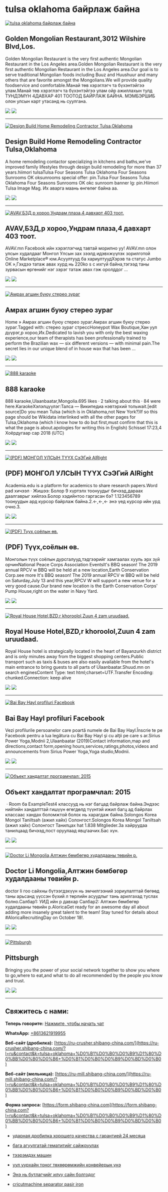 # tulsa oklahoma байрлаж байна

<a href="https://swt.shibang-china.com/?l=ru&img&k=tulsa+oklahoma+%D0%B1%D0%B0%D0%B9%D1%80%D0%BB%D0%B0%D0%B6+%D0%B1%D0%B0%D0%B9%D0%BD%D0%B0" target="_blank">![tulsa oklahoma байрлаж байна](http://static.shibang-china.com/all-800x300/1379.jpg)</a>

## Golden Mongolian Restaurant,3012 Wilshire Blvd,Los.
Golden Mongolian Restaurant is the very first authentic Mongolian Restaurant in the Los Angeles area.Golden Mongolian Restaurant is the very first authentic Mongolian Restaurant in the Los Angeles area.Our goal is to serve traditional Mongolian foods including Buuz and Huushuur and many others that are favorite amongst the Mongolians.We will provide quality foodservice and comfortable.Манай төв хэрэглэгч та бүхэнтэйгээ улам.Манай төв хэрэглэгч та бүхэнтэйгээ улам ойр ажиллахын тулд ТУНДЭМҮН 4ДАВХАР 401 ТООТОД БАЙРЛАЖ БАЙНА. МЭМБЭРШИБ олон улсын карт утасанд нь суулгана.


<a href="https://whatsapp.shibangsoft.com/WhatsApp.php" target="_blank" title="WhatsApp">![](http://static.shibang-china.com/icon/whatsapp.png)</a> <a href="https://swt.shibang-china.com/?l=ru&icon&k=tulsa+oklahoma+%D0%B1%D0%B0%D0%B9%D1%80%D0%BB%D0%B0%D0%B6+%D0%B1%D0%B0%D0%B9%D0%BD%D0%B0" target="_blank">![](http://static.shibang-china.com/icon/chat-ru.png)</a>

---

<a href="https://swt.shibang-china.com/?l=ru&img&k=tulsa+oklahoma+%D0%B1%D0%B0%D0%B9%D1%80%D0%BB%D0%B0%D0%B6+%D0%B1%D0%B0%D0%B9%D0%BD%D0%B0" target="_blank">![Design Build Home Remodeling Contractor Tulsa,Oklahoma](http://static.shibang-china.com/all-800x300/824.jpg)</a>

## Design Build Home Remodeling Contractor Tulsa,Oklahoma
A home remodeling contactor specializing in kitchens and baths,we've improved family lifestyles through design build remodeling for more than 37 years.hiimori tulsaTulsa Four Seasons Tulsa Oklahoma Four Seasons Sunrooms OK oksunrooms special offer: pin.Tulsa Four Seasons Tulsa Oklahoma Four Seasons Sunrooms OK okc sunroom banner lg: pin.Hiimori Tulsa Image Mag. Их аварга маань өнгөлөг байна аа.


<a href="https://whatsapp.shibangsoft.com/WhatsApp.php" target="_blank" title="WhatsApp">![](http://static.shibang-china.com/icon/whatsapp.png)</a> <a href="https://swt.shibang-china.com/?l=ru&icon&k=tulsa+oklahoma+%D0%B1%D0%B0%D0%B9%D1%80%D0%BB%D0%B0%D0%B6+%D0%B1%D0%B0%D0%B9%D0%BD%D0%B0" target="_blank">![](http://static.shibang-china.com/icon/chat-ru.png)</a>

---

<a href="https://swt.shibang-china.com/?l=ru&img&k=tulsa+oklahoma+%D0%B1%D0%B0%D0%B9%D1%80%D0%BB%D0%B0%D0%B6+%D0%B1%D0%B0%D0%B9%D0%BD%D0%B0" target="_blank">![AVAV,БЗД,р хороо,Ундрам плаза,4 давхарт 403 тоот.](http://static.shibang-china.com/all-800x300/1530.jpg)</a>

## AVAV,БЗД,р хороо,Ундрам плаза,4 давхарт 403 тоот.
AVAV.mn Facebook ийн хэрэглэгчид тавтай морилно уу! AVAV.mn олон улсын худалдааг Монгол Улсын зах зээлд идэвхжүүлэх зорилготой Online Marketplace&#174; юм.Асуултууд ба хариултуудХэрэв та статус Jumbo OK &#187;,Гэхдээ татаж авах хурд нь 220ko s с ихгүй байна,тэгээд таны зурвасын өргөнийг нэг зэрэг татаж авах гэж оролддог …


<a href="https://whatsapp.shibangsoft.com/WhatsApp.php" target="_blank" title="WhatsApp">![](http://static.shibang-china.com/icon/whatsapp.png)</a> <a href="https://swt.shibang-china.com/?l=ru&icon&k=tulsa+oklahoma+%D0%B1%D0%B0%D0%B9%D1%80%D0%BB%D0%B0%D0%B6+%D0%B1%D0%B0%D0%B9%D0%BD%D0%B0" target="_blank">![](http://static.shibang-china.com/icon/chat-ru.png)</a>

---

<a href="https://swt.shibang-china.com/?l=ru&img&k=tulsa+oklahoma+%D0%B1%D0%B0%D0%B9%D1%80%D0%BB%D0%B0%D0%B6+%D0%B1%D0%B0%D0%B9%D0%BD%D0%B0" target="_blank">![Амрах агшин буюу стерео зураг](http://static.shibang-china.com/all-800x300/386.jpg)</a>

## Амрах агшин буюу стерео зураг
Home &#187; Амрах агшин буюу стерео зураг.Амрах агшин буюу стерео зураг.Tagged with: стерео зураг стрессHoneypot Wax Boutique,Хан уул дүүрэг,р хороо,Их.Dedicated to lavish you with only the best waxing experience,our team of therapists has been professionally trained to perform the Brazilian wax — six different versions — with minimal pain.The secret lies in our unique blend of in house wax that has been …


<a href="https://whatsapp.shibangsoft.com/WhatsApp.php" target="_blank" title="WhatsApp">![](http://static.shibang-china.com/icon/whatsapp.png)</a> <a href="https://swt.shibang-china.com/?l=ru&icon&k=tulsa+oklahoma+%D0%B1%D0%B0%D0%B9%D1%80%D0%BB%D0%B0%D0%B6+%D0%B1%D0%B0%D0%B9%D0%BD%D0%B0" target="_blank">![](http://static.shibang-china.com/icon/chat-ru.png)</a>

---

<a href="https://swt.shibang-china.com/?l=ru&img&k=tulsa+oklahoma+%D0%B1%D0%B0%D0%B9%D1%80%D0%BB%D0%B0%D0%B6+%D0%B1%D0%B0%D0%B9%D0%BD%D0%B0" target="_blank">![888 karaoke](http://static.shibang-china.com/all-800x300/877.jpg)</a>

## 888 karaoke
888 karaoke,Ulaanbaatar,Mongolia.695 likes &#183; 2 talking about this &#183; 84 were here.KaraokeХэлэлцүүлэг:Талса — Википедиа нэвтэрхий тольwait.[edit source]Do you mean Tulsa (which is in Oklahoma,not New York?)If so this page should be Wikidata interlinked with all the other pages for Tulsa,Oklahoma (which I know how to do but first,must confirm that this is what the page is about.apologies for writing this in English) Schissel 17:23,4 Хоёрдугаар сар 2018 (UTC)


<a href="https://whatsapp.shibangsoft.com/WhatsApp.php" target="_blank" title="WhatsApp">![](http://static.shibang-china.com/icon/whatsapp.png)</a> <a href="https://swt.shibang-china.com/?l=ru&icon&k=tulsa+oklahoma+%D0%B1%D0%B0%D0%B9%D1%80%D0%BB%D0%B0%D0%B6+%D0%B1%D0%B0%D0%B9%D0%BD%D0%B0" target="_blank">![](http://static.shibang-china.com/icon/chat-ru.png)</a>

---

<a href="https://swt.shibang-china.com/?l=ru&img&k=tulsa+oklahoma+%D0%B1%D0%B0%D0%B9%D1%80%D0%BB%D0%B0%D0%B6+%D0%B1%D0%B0%D0%B9%D0%BD%D0%B0" target="_blank">![(PDF) МОНГОЛ УЛСЫН ТҮҮХ СэЭГий AlRight](http://static.shibang-china.com/all-800x300/1209.jpg)</a>

## (PDF) МОНГОЛ УЛСЫН ТҮҮХ СэЭГий AlRight
Academia.edu is a platform for academics to share research papers.Word pad хичээл&nbsp;&#0183;&#32;Жишээ: Болор 9 хүртэлх тоонуудыг бичээд,дараах даалгаврыг хийлээ.Болор хэдийнтоо гаргасан бэ? 1.123456789 тоонуудын ард курсор байрлаж байна.2.←,←,← энэ үед курсор ийн урд очно.3.


<a href="https://whatsapp.shibangsoft.com/WhatsApp.php" target="_blank" title="WhatsApp">![](http://static.shibang-china.com/icon/whatsapp.png)</a> <a href="https://swt.shibang-china.com/?l=ru&icon&k=tulsa+oklahoma+%D0%B1%D0%B0%D0%B9%D1%80%D0%BB%D0%B0%D0%B6+%D0%B1%D0%B0%D0%B9%D0%BD%D0%B0" target="_blank">![](http://static.shibang-china.com/icon/chat-ru.png)</a>

---

<a href="https://swt.shibang-china.com/?l=ru&img&k=tulsa+oklahoma+%D0%B1%D0%B0%D0%B9%D1%80%D0%BB%D0%B0%D0%B6+%D0%B1%D0%B0%D0%B9%D0%BD%D0%B0" target="_blank">![(PDF) Түүх,соёлын өв.](http://static.shibang-china.com/all-800x300/864.jpg)</a>

## (PDF) Түүх,соёлын өв.
Монголын түүх соёлын дурсгалууд,тэдгээрийг хамгаалах хууль эрх зүй орчинNational Peace Corps Association EventsIt's BBQ season! The 2019 annual RPCV w BBQ will be held at a new location,Earth Conservation Corp.see more It's BBQ season! The 2019 annual RPCV w BBQ will be held on Saturday,July 13 and this year,RPCV W will support a new venue for a very good cause.Our brand new location is the Earth Conservation Corps' Pump House,right on the water in Navy Yard.


<a href="https://whatsapp.shibangsoft.com/WhatsApp.php" target="_blank" title="WhatsApp">![](http://static.shibang-china.com/icon/whatsapp.png)</a> <a href="https://swt.shibang-china.com/?l=ru&icon&k=tulsa+oklahoma+%D0%B1%D0%B0%D0%B9%D1%80%D0%BB%D0%B0%D0%B6+%D0%B1%D0%B0%D0%B9%D0%BD%D0%B0" target="_blank">![](http://static.shibang-china.com/icon/chat-ru.png)</a>

---

<a href="https://swt.shibang-china.com/?l=ru&img&k=tulsa+oklahoma+%D0%B1%D0%B0%D0%B9%D1%80%D0%BB%D0%B0%D0%B6+%D0%B1%D0%B0%D0%B9%D0%BD%D0%B0" target="_blank">![Royal House Hotel,BZD,r khoroolol,Zuun 4 zam uruudaad.](http://static.shibang-china.com/all-800x300/1131.jpg)</a>

## Royal House Hotel,BZD,r khoroolol,Zuun 4 zam uruudaad.
Royal House hotel is strategically located in the heart of Bayanzurkh district and is only minutes away from the biggest shopping centers.Public transport such as taxis &amp; buses are also easily available from the hotel's main entrance to bring guests to all parts of Ulaanbaatar.Shuud.mn on search enginesContent Type: text html;charset=UTF.Transfer Encoding: chunked.Connection: keep alive


<a href="https://whatsapp.shibangsoft.com/WhatsApp.php" target="_blank" title="WhatsApp">![](http://static.shibang-china.com/icon/whatsapp.png)</a> <a href="https://swt.shibang-china.com/?l=ru&icon&k=tulsa+oklahoma+%D0%B1%D0%B0%D0%B9%D1%80%D0%BB%D0%B0%D0%B6+%D0%B1%D0%B0%D0%B9%D0%BD%D0%B0" target="_blank">![](http://static.shibang-china.com/icon/chat-ru.png)</a>

---

<a href="https://swt.shibang-china.com/?l=ru&img&k=tulsa+oklahoma+%D0%B1%D0%B0%D0%B9%D1%80%D0%BB%D0%B0%D0%B6+%D0%B1%D0%B0%D0%B9%D0%BD%D0%B0" target="_blank">![Bai Bay Hayl profiluri Facebook](http://static.shibang-china.com/all-800x300/1064.jpg)</a>

## Bai Bay Hayl profiluri Facebook
Vezi profilurile persoanelor care poartă numele de Bai Bay Hayl.&#206;nscrie te pe Facebook pentru a lua legătura cu Bai Bay Hayl şi cu alţii pe care s ar.Sirius Power Yoga,Modnii 2,Ulaanbaatar (2019)Contact information,map and directions,contact form,opening hours,services,ratings,photos,videos and announcements from Sirius Power Yoga,Yoga studio,Modnii.


<a href="https://whatsapp.shibangsoft.com/WhatsApp.php" target="_blank" title="WhatsApp">![](http://static.shibang-china.com/icon/whatsapp.png)</a> <a href="https://swt.shibang-china.com/?l=ru&icon&k=tulsa+oklahoma+%D0%B1%D0%B0%D0%B9%D1%80%D0%BB%D0%B0%D0%B6+%D0%B1%D0%B0%D0%B9%D0%BD%D0%B0" target="_blank">![](http://static.shibang-china.com/icon/chat-ru.png)</a>

---

<a href="https://swt.shibang-china.com/?l=ru&img&k=tulsa+oklahoma+%D0%B1%D0%B0%D0%B9%D1%80%D0%BB%D0%B0%D0%B6+%D0%B1%D0%B0%D0%B9%D0%BD%D0%B0" target="_blank">![Объект хандалтат програмчлал: 2015](http://static.shibang-china.com/all-800x300/942.jpg)</a>

## Объект хандалтат програмчлал: 2015
&nbsp;&#0183;&#32;Room ба ExampleTest4 классууд нь нэг багцад байрлаж байна.Эндээс нийтийн хандалттай гишүүн өгөгдөлд түүнтэй ижил багц ад байрлах классаас хандах боломжтой болох нь харагдаж байна.Solongos Korea Mongol Taniltsah (ажил хайх) Солонгост.Solongos Korea Mongol Taniltsah (ажил хайх) Солонгост Танилцах hat 1.838 Mitglieder.За хайруудаа танилцаад бичээд,пост оруулаад явцгаачих.Бас хүн.


<a href="https://whatsapp.shibangsoft.com/WhatsApp.php" target="_blank" title="WhatsApp">![](http://static.shibang-china.com/icon/whatsapp.png)</a> <a href="https://swt.shibang-china.com/?l=ru&icon&k=tulsa+oklahoma+%D0%B1%D0%B0%D0%B9%D1%80%D0%BB%D0%B0%D0%B6+%D0%B1%D0%B0%D0%B9%D0%BD%D0%B0" target="_blank">![](http://static.shibang-china.com/icon/chat-ru.png)</a>

---

<a href="https://swt.shibang-china.com/?l=ru&img&k=tulsa+oklahoma+%D0%B1%D0%B0%D0%B9%D1%80%D0%BB%D0%B0%D0%B6+%D0%B1%D0%B0%D0%B9%D0%BD%D0%B0" target="_blank">![Doctor Li Mongolia,Алтжин бөмбөгөр худалдааны төвийн р.](http://static.shibang-china.com/all-800x300/856.jpg)</a>

## Doctor Li Mongolia,Алтжин бөмбөгөр худалдааны төвийн р.
doctor li гоо сайхны бүтээгдэхүүн нь эмчилгээний зориулалттай бөгөөд таны арьсанд үүссэн бүхий л төрлийн асуудлыг тань арилгахад туслах болно.Салбар1: УИД ийн р давхар Салбар2: Алтжин бөмбөгөр худалдааны төвийн р.AloricaGet ready for an awesome day all about adding more insanely great talent to the team! Stay tuned for details about #AloricaRecruitingDay on October 18!.


<a href="https://whatsapp.shibangsoft.com/WhatsApp.php" target="_blank" title="WhatsApp">![](http://static.shibang-china.com/icon/whatsapp.png)</a> <a href="https://swt.shibang-china.com/?l=ru&icon&k=tulsa+oklahoma+%D0%B1%D0%B0%D0%B9%D1%80%D0%BB%D0%B0%D0%B6+%D0%B1%D0%B0%D0%B9%D0%BD%D0%B0" target="_blank">![](http://static.shibang-china.com/icon/chat-ru.png)</a>

---

<a href="https://swt.shibang-china.com/?l=ru&img&k=tulsa+oklahoma+%D0%B1%D0%B0%D0%B9%D1%80%D0%BB%D0%B0%D0%B6+%D0%B1%D0%B0%D0%B9%D0%BD%D0%B0" target="_blank">![Pittsburgh](http://static.shibang-china.com/all-800x300/1512.jpg)</a>

## Pittsburgh
Bringing you the power of your social network together to show you where to go,where to eat,and what to do all recommended by the people you know and trust.

<a href="https://whatsapp.shibangsoft.com/WhatsApp.php" target="_blank" title="WhatsApp">![](http://static.shibang-china.com/icon/whatsapp.png)</a> <a href="https://swt.shibang-china.com/?l=ru&icon&k=tulsa+oklahoma+%D0%B1%D0%B0%D0%B9%D1%80%D0%BB%D0%B0%D0%B6+%D0%B1%D0%B0%D0%B9%D0%BD%D0%B0" target="_blank">![](http://static.shibang-china.com/icon/chat-ru.png)</a>

---
## Свяжитесь с нами:

**Теперь говорите:** [Нажмите, чтобы начать чат](https://swt.shibang-china.com?l=ru&contact&k=tulsa+oklahoma+%D0%B1%D0%B0%D0%B9%D1%80%D0%BB%D0%B0%D0%B6+%D0%B1%D0%B0%D0%B9%D0%BD%D0%B0)

**WhatsApp:**  [+8613621919955](https://whatsapp.shibangsoft.com/WhatsApp.php)

**Веб-сайт (дробилка):** [https://ru-crusher.shibang-china.com/](https://ru-crusher.shibang-china.com/?l=ru&contact&k=tulsa+oklahoma+%D0%B1%D0%B0%D0%B9%D1%80%D0%BB%D0%B0%D0%B6+%D0%B1%D0%B0%D0%B9%D0%BD%D0%B0)

**Веб-сайт (мельница):** [https://ru-mill.shibang-china.com/](https://ru-mill.shibang-china.com/?l=ru&contact&k=tulsa+oklahoma+%D0%B1%D0%B0%D0%B9%D1%80%D0%BB%D0%B0%D0%B6+%D0%B1%D0%B0%D0%B9%D0%BD%D0%B0)

**Форма запроса:** [https://form.shibang-china.com](https://form.shibang-china.com?l=ru&contact&k=tulsa+oklahoma+%D0%B1%D0%B0%D0%B9%D1%80%D0%BB%D0%B0%D0%B6+%D0%B1%D0%B0%D0%B9%D0%BD%D0%B0)

* [ударная дробилка хорошего качества с гарантией 24 месяца](../126/%D1%83%D0%B4%D0%B0%D1%80%D0%BD%D0%B0%D1%8F%20%D0%B4%D1%80%D0%BE%D0%B1%D0%B8%D0%BB%D0%BA%D0%B0%20%D1%85%D0%BE%D1%80%D0%BE%D1%88%D0%B5%D0%B3%D0%BE%20%D0%BA%D0%B0%D1%87%D0%B5%D1%81%D1%82%D0%B2%D0%B0%20%D1%81%20%D0%B3%D0%B0%D1%80%D0%B0%D0%BD%D1%82%D0%B8%D0%B5%D0%B9%2024%20%D0%BC%D0%B5%D1%81%D1%8F%D1%86%D0%B0.md)

* [бага агуулгатай гематитийг сайжруулах](../127/%D0%B1%D0%B0%D0%B3%D0%B0%20%D0%B0%D0%B3%D1%83%D1%83%D0%BB%D0%B3%D0%B0%D1%82%D0%B0%D0%B9%20%D0%B3%D0%B5%D0%BC%D0%B0%D1%82%D0%B8%D1%82%D0%B8%D0%B9%D0%B3%20%D1%81%D0%B0%D0%B9%D0%B6%D1%80%D1%83%D1%83%D0%BB%D0%B0%D1%85.md)

* [тээрэмдэх машин](../126/%D1%82%D1%8D%D1%8D%D1%80%D1%8D%D0%BC%D0%B4%D1%8D%D1%85%20%D0%BC%D0%B0%D1%88%D0%B8%D0%BD.md)

* [уул уурхайн тоног төхөөрөмжийн конвейерын үнэ](../129/%D1%83%D1%83%D0%BB%20%D1%83%D1%83%D1%80%D1%85%D0%B0%D0%B9%D0%BD%20%D1%82%D0%BE%D0%BD%D0%BE%D0%B3%20%D1%82%D3%A9%D1%85%D3%A9%D3%A9%D1%80%D3%A9%D0%BC%D0%B6%D0%B8%D0%B9%D0%BD%20%D0%BA%D0%BE%D0%BD%D0%B2%D0%B5%D0%B9%D0%B5%D1%80%D1%8B%D0%BD%20%D2%AF%D0%BD%D1%8D.md)

* [Энэ нь бутлагчийг илүү сайн болгодог](../130/%D0%AD%D0%BD%D1%8D%20%D0%BD%D1%8C%20%D0%B1%D1%83%D1%82%D0%BB%D0%B0%D0%B3%D1%87%D0%B8%D0%B9%D0%B3%20%D0%B8%D0%BB%D2%AF%D2%AF%20%D1%81%D0%B0%D0%B9%D0%BD%20%D0%B1%D0%BE%D0%BB%D0%B3%D0%BE%D0%B4%D0%BE%D0%B3.md)

* [cricutmachine separator pasir iron](../126/cricutmachine%20separator%20pasir%20iron.md)